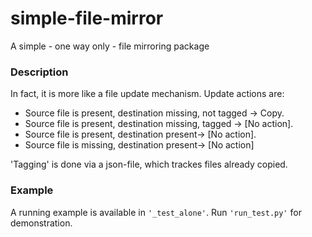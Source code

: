 # simple-file-mirror
A simple  - one way only - file mirroring package

### Description
In fact, it is more like a file update mechanism. 
Update actions are:
* Source file is present, destination missing, not tagged -> Copy.
* Source file is present, destination missing, tagged -> [No action].
* Source file is present, destination present-> [No action].
* Source file is missing, destination present-> [No action]

'Tagging' is done via a json-file, which trackes files already copied.

### Example
A running example is available in ```'_test_alone'```. Run ```'run_test.py'``` for demonstration.
